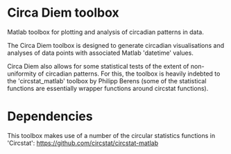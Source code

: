 # Circa Diem toolbox
Matlab toolbox for plotting and analysis of circadian patterns in data.
 
The Circa Diem toolbox is designed to generate circadian visualisations and analyses of data points with associated Matlab 'datetime' values.

Circa Diem also allows for some statistical tests of the extent of non-uniformity of circadian patterns. For this, the toolbox is heavily indebted to the 'circstat_matlab' toolbox by Philipp Berens (some of the statistical functions are essentially wrapper functions around circstat functions).

# Dependencies
This toolbox makes use of a number of the circular statistics functions in 'Circstat':
https://github.com/circstat/circstat-matlab


